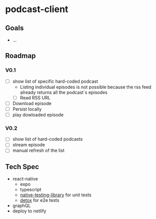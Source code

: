 # podcast-client

## Goals
- ...

## Roadmap

### V0.1
- [ ] show list of specific hard-coded podcast
  - Listing individual episodes is not possible because the rss feed already returns all the podcast`s episodes
  - [ ] Read RSS URL
 - [ ] Download episode
  - [ ] Persist locally
- [ ] play dowloaded episode

### V0.2
- [ ] show list of hard-coded podcasts
- [ ] stream episode
- [ ] manual refresh of the list

## Tech Spec

- react-native
  - expo
  - typescript
  - [native-testing-library](https://testing-library.com/docs/native-testing-library/intro) for unit tests
  - [detox](https://github.com/wix/Detox) for e2e tests
 - graphQL 
- deploy to netlify
